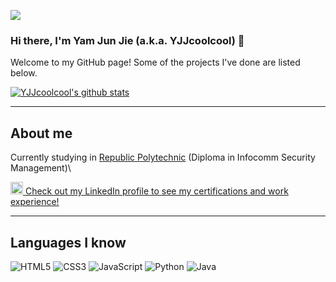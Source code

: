 ![](https://komarev.com/ghpvc/?username=YJJcoolcool&color=7fab11)
### Hi there, I'm Yam Jun Jie (a.k.a. YJJcoolcool) 👋
Welcome to my GitHub page! Some of the projects I've done are listed below.

[![YJJcoolcool's github stats](https://github-readme-stats.vercel.app/api?username=YJJcoolcool)](https://github.com/anuraghazra/github-readme-stats)

<hr>

## About me
Currently studying in [Republic Polytechnic](https://www.rp.edu.sg/) (Diploma in Infocomm Security Management)\

<a href="https://www.linkedin.com/in/yam-jun-jie/"><img alt="LinkedIn" src="https://img.shields.io/badge/linkedin%20-%230077B5.svg?&style=for-the-badge&logo=linkedin&logoColor=white" height="20px"/> Check out my LinkedIn profile to see my certifications and work experience!</a>

<hr>

## Languages I know
<img alt="HTML5" src="https://img.shields.io/badge/html5%20-%23E34F26.svg?&style=for-the-badge&logo=html5&logoColor=white"/> <img alt="CSS3" src="https://img.shields.io/badge/css3%20-%231572B6.svg?&style=for-the-badge&logo=css3&logoColor=white"/> <img alt="JavaScript" src="https://img.shields.io/badge/javascript%20-%23323330.svg?&style=for-the-badge&logo=javascript&logoColor=%23F7DF1E"/> <img alt="Python" src="https://img.shields.io/badge/python%20-%2314354C.svg?&style=for-the-badge&logo=python&logoColor=white"/> <img alt="Java" src="https://img.shields.io/badge/java-%23ED8B00.svg?&style=for-the-badge&logo=java&logoColor=white"/> 


<!--
**YJJcoolcool/YJJcoolcool** is a ✨ _special_ ✨ repository because its `README.md` (this file) appears on your GitHub profile.

Here are some ideas to get you started:

- 🔭 I’m currently working on ...
- 🌱 I’m currently learning ...
- 👯 I’m looking to collaborate on ...
- 🤔 I’m looking for help with ...
- 💬 Ask me about ...
- 📫 How to reach me: ...
- 😄 Pronouns: ...
- ⚡ Fun fact: ...
-->

